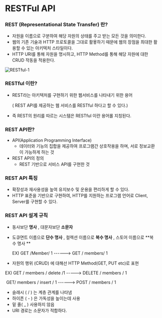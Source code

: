 # RESTFul API

### REST (Representational State Transfer) 란?

- 자원을 이름으로 구분하여 해당 자원의 상태를 주고 받는 모든 것을 의미한다.
- 웹의 기존 기술과 HTTP 프로토콜을 그대로 활욯하기 때문에 웹의 장점을 최대한 활용할 수 있는 아키텍처 스타일이다.
- HTTP URI를 통해 자원을 명시하고, HTTP Method를 통해 해당 자원에 대한 CRUD 작동을 적용한다.

![RESTful-1](https://raw.githubusercontent.com/Songwonseok/CS-Study/main/Web\images\RESTful-1.JPG)

### RESTful 이란?

- REST라는 아키텍처를 구현하기 위한 웹서비스를 나타내기 위한 용어

  ( REST API를 제공하는 웹 서비스를 RESTful 하다고 할 수 있다.)

- 즉 REST의 원리를 따르는 시스템은 RESTful 이란 용어롤 지칭된다.



### REST API란?

- API(Application Programming Interface)
  - 데이터와 기능의 집합을 제공하여 프로그램간 상호작용을 하며, 서로 정보교환이 가능하게 하는 것
- REST API의 정의
  - REST 기반으로 서비스 API를 구현한 것



### REST API 특징

- 확장성과 재사용성을 높여 유지보수 및 운용을 편리하게 할 수 있다.
- HTTP 표준을 기반으로 구현하여, HTTP를 지원하는 프로그램 언어로 Client, Server를 구현할 수 있다.



### REST API 설계 규칙

- 동사보단 **명사** , 대문자보단 **소문자**

- 도큐면트 이름으로 **단수 명사** , 컬렉션 이름으로 **복수 명사** , 스토어 이름으로 **복수 명사 **

  EX) GET /Member/ 1 ------> GET / members/ 1

-  자원의 행위 (CRUD) 에 대해선 HTTP Method(GET, PUT etc)로 표현

  EX) GET / members / delete /1 -----> DELETE / members / 1

  ​	   GET/ members / insert / 1 ------> POST / members / 1

- 슬래시 ( / ) 는 계층 관계를 나타냄
- 하이픈 ( - ) 은 가독성을 높이는데 사용
- 밑 줄( _ ) 사용하지 않음
- URI 경로는 소문자가 적합하다.